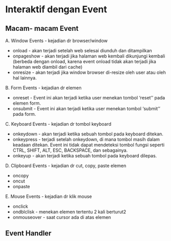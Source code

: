 # Interaktif dengan Event 
## Macam- macam Event 
A. Window Events - kejadian dr browser/window
- onload - akan terjadi setelah web selesai diunduh dan ditampilkan 
- onpageshow - akan terjadi jika halaman web kembali dikunjungi kembali (berbeda dengan onload, karena event onload tidak akan terjadi jika halaman web diambil dari cache)
- onresize - akan terjadi jika window browser di-resize oleh user atau oleh hal lainnya.

B. Form Events - kejadian dr elemen <form> 
- onreset - Event ini akan terjadi ketika user menekan tombol ‘reset’’ pada elemen form.
- onsubmit - Event ini akan terjadi ketika user menekan tombol ‘submit’’ pada form.

C. Keyboard Events - kejadian dr tombol keyboard 
- onkeydown - akan terjadi ketika sebuah tombol pada keyboard ditekan.
- onkeypress - terjadi setelah onkeydown, di mana tombol masih dalam keadaan ditekan. Event ini tidak dapat mendeteksi tombol fungsi seperti CTRL, SHIFT, ALT, ESC, BACKSPACE, dan sebagainya.
- onkeyup - akan terjadi ketika sebuah tombol pada keyboard dilepas.

D. Clipboard Events - kejadian dr cut, copy, paste elemen 
- oncopy 
- oncut
- onpaste 

E. Mouse Events - kejadian dr klik mouse
- onclick 
- ondblclisk - menekan elemen tertentu 2 kali berturut2
- onmouseover - saat cursor ada di atas elemen 

## Event Handler 




